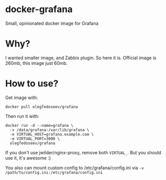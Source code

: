 # docker-grafana
Small, opinionated docker image for Grafana

# Why?
I wanted smaller image, and Zabbix plugin. So here it is.
Official image is 260mb, this image just 60mb.

# How to use?
Get image with:
```
docker pull olegfedoseev/grafana
```

Then run it with:

```
docker run -d --name=grafana \
  -v /data/grafana:/var/lib/grafana \
  -e VIRTUAL_HOST=grafana.example.com \
  -e VIRTUAL_PORT=3000 \
  olegfedoseev/grafana
```
If you don't use jwilder/nginx-proxy, remove both `VIRTUAL_`. But you should use it, it's awesome :)

You also can mount custom config to /etc/grafana/config.ini via `-v /path/to/config.ini:/etc/grafana/config.ini`
